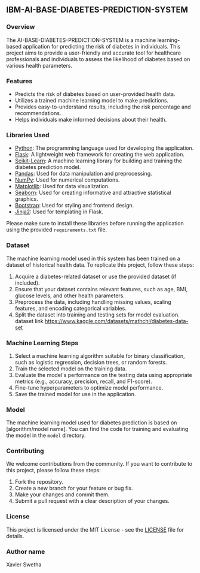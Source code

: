 ## IBM-AI-BASE-DIABETES-PREDICTION-SYSTEM

### Overview

The AI-BASE-DIABETES-PREDICTION-SYSTEM is a machine learning-based application for predicting the risk of diabetes in individuals. This project aims to provide a user-friendly and accurate tool for healthcare professionals and individuals to assess the likelihood of diabetes based on various health parameters.

### Features

- Predicts the risk of diabetes based on user-provided health data.
- Utilizes a trained machine learning model to make predictions.
- Provides easy-to-understand results, including the risk percentage and recommendations.
- Helps individuals make informed decisions about their health.

### Libraries Used

- [Python](https://www.python.org): The programming language used for developing the application.
- [Flask](https://flask.palletsprojects.com/en/2.1.x/): A lightweight web framework for creating the web application.
- [Scikit-Learn](https://scikit-learn.org/stable/): A machine learning library for building and training the diabetes prediction model.
- [Pandas](https://pandas.pydata.org/): Used for data manipulation and preprocessing.
- [NumPy](https://numpy.org/): Used for numerical computations.
- [Matplotlib](https://matplotlib.org/): Used for data visualization.
- [Seaborn](https://seaborn.pydata.org/): Used for creating informative and attractive statistical graphics.
- [Bootstrap](https://getbootstrap.com/): Used for styling and frontend design.
- [Jinja2](https://jinja.palletsprojects.com/en/2.11.x/): Used for templating in Flask.

Please make sure to install these libraries before running the application using the provided `requirements.txt` file.

### Dataset

The machine learning model used in this system has been trained on a dataset of historical health data. To replicate this project, follow these steps:

1. Acquire a diabetes-related dataset or use the provided dataset (if included).
2. Ensure that your dataset contains relevant features, such as age, BMI, glucose levels, and other health parameters.
3. Preprocess the data, including handling missing values, scaling features, and encoding categorical variables.
4. Split the dataset into training and testing sets for model evaluation.
dataset link
https://www.kaggle.com/datasets/mathchi/diabetes-data-set

### Machine Learning Steps

1. Select a machine learning algorithm suitable for binary classification, such as logistic regression, decision trees, or random forests.
2. Train the selected model on the training data.
3. Evaluate the model's performance on the testing data using appropriate metrics (e.g., accuracy, precision, recall, and F1-score).
4. Fine-tune hyperparameters to optimize model performance.
5. Save the trained model for use in the application.

### Model

The machine learning model used for diabetes prediction is based on [algorithm/model name]. You can find the code for training and evaluating the model in the `model` directory.

### Contributing

We welcome contributions from the community. If you want to contribute to this project, please follow these steps:

1. Fork the repository.
2. Create a new branch for your feature or bug fix.
3. Make your changes and commit them.
4. Submit a pull request with a clear description of your changes.

### License

This project is licensed under the MIT License - see the [LICENSE](LICENSE) file for details.

### Author name
Xavier Swetha
